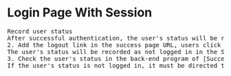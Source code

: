 # Login Page With Session
<pre>
Record user status
After successful authentication, the user's status will be recorded as logged in in the back-end session and directed to the [Success Page URL(/auth)].
2. Add the logout link in the success page URL, users click it and connect to the [Logout URL(/logout)], and the user's status will be recorded as not logged in in the back-end Session.
The user's status will be recorded as not logged in in the Session and will be directed to [Home(/)].
3. Check the user's status in the back-end program of [Success Page URL(/auth)], if the user's status is not logged in, it must be directly
If the user's status is not logged in, it must be directed to [Home(/)], and the content of the logged-in web page will not be displayed.
</pre>
